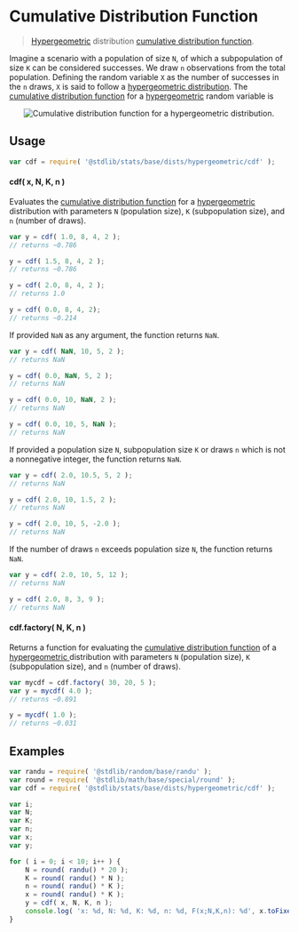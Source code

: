 <!--

@license Apache-2.0

Copyright (c) 2018 The Stdlib Authors.

Licensed under the Apache License, Version 2.0 (the "License");
you may not use this file except in compliance with the License.
You may obtain a copy of the License at

   http://www.apache.org/licenses/LICENSE-2.0

Unless required by applicable law or agreed to in writing, software
distributed under the License is distributed on an "AS IS" BASIS,
WITHOUT WARRANTIES OR CONDITIONS OF ANY KIND, either express or implied.
See the License for the specific language governing permissions and
limitations under the License.

-->

# Cumulative Distribution Function

> [Hypergeometric][hypergeometric-distribution] distribution [cumulative distribution function][cdf].

<section class="intro">

Imagine a scenario with a population of size `N`, of which a subpopulation of size `K` can be considered successes. We draw `n` observations from the total population. Defining the random variable `X` as the number of successes in the `n` draws, `X` is said to follow a [hypergeometric distribution][hypergeometric-distribution]. The [cumulative distribution function][cdf] for a [hypergeometric][hypergeometric-distribution] random variable is

<!-- <equation class="equation" label="eq:hypergeometric_cdf" align="center" raw="F(x;N,K,n) =\sum_{i=0}^{\lfloor x \rfloor} \frac{{K \choose i}{N-K \choose n-i}}{{N \choose n}}" alt="Cumulative distribution function for a hypergeometric distribution."> -->

<div class="equation" align="center" data-raw-text="F(x;N,K,n) =\sum_{i=0}^{\lfloor x \rfloor} \frac{{K \choose i}{N-K \choose n-i}}{{N \choose n}}" data-equation="eq:hypergeometric_cdf">
    <img src="https://cdn.rawgit.com/stdlib-js/stdlib/6c7e930588674097b03b3201c5d368532bba6c67/lib/node_modules/@stdlib/stats/base/dists/hypergeometric/cdf/docs/img/equation_hypergeometric_cdf.svg" alt="Cumulative distribution function for a hypergeometric distribution.">
    <br>
</div>

<!-- </equation> -->

</section>

<!-- /.intro -->

<section class="usage">

## Usage

```javascript
var cdf = require( '@stdlib/stats/base/dists/hypergeometric/cdf' );
```

#### cdf( x, N, K, n )

Evaluates the [cumulative distribution function][cdf] for a [hypergeometric][hypergeometric-distribution] distribution with parameters `N` (population size), `K` (subpopulation size), and `n` (number of draws).

```javascript
var y = cdf( 1.0, 8, 4, 2 );
// returns ~0.786

y = cdf( 1.5, 8, 4, 2 );
// returns ~0.786

y = cdf( 2.0, 8, 4, 2 );
// returns 1.0

y = cdf( 0.0, 8, 4, 2);
// returns ~0.214
```

If provided `NaN` as any argument, the function returns `NaN`.

```javascript
var y = cdf( NaN, 10, 5, 2 );
// returns NaN

y = cdf( 0.0, NaN, 5, 2 );
// returns NaN

y = cdf( 0.0, 10, NaN, 2 );
// returns NaN

y = cdf( 0.0, 10, 5, NaN );
// returns NaN
```

If provided a population size `N`, subpopulation size `K` or draws `n` which is not a nonnegative integer, the function returns `NaN`.

```javascript
var y = cdf( 2.0, 10.5, 5, 2 );
// returns NaN

y = cdf( 2.0, 10, 1.5, 2 );
// returns NaN

y = cdf( 2.0, 10, 5, -2.0 );
// returns NaN
```

If the number of draws `n` exceeds population size `N`, the function returns `NaN`.

```javascript
var y = cdf( 2.0, 10, 5, 12 );
// returns NaN

y = cdf( 2.0, 8, 3, 9 );
// returns NaN
```

#### cdf.factory( N, K, n )

Returns a function for evaluating the [cumulative distribution function][cdf] of a [hypergeometric ][hypergeometric-distribution] distribution with parameters `N` (population size), `K` (subpopulation size), and `n` (number of draws).

```javascript
var mycdf = cdf.factory( 30, 20, 5 );
var y = mycdf( 4.0 );
// returns ~0.891

y = mycdf( 1.0 );
// returns ~0.031
```

</section>

<!-- /.usage -->

<section class="examples">

## Examples

<!-- eslint no-undef: "error" -->

```javascript
var randu = require( '@stdlib/random/base/randu' );
var round = require( '@stdlib/math/base/special/round' );
var cdf = require( '@stdlib/stats/base/dists/hypergeometric/cdf' );

var i;
var N;
var K;
var n;
var x;
var y;

for ( i = 0; i < 10; i++ ) {
    N = round( randu() * 20 );
    K = round( randu() * N );
    n = round( randu() * K );
    x = round( randu() * K );
    y = cdf( x, N, K, n );
    console.log( 'x: %d, N: %d, K: %d, n: %d, F(x;N,K,n): %d', x.toFixed( 4 ), N, K, n, y.toFixed( 4 ) );
}
```

</section>

<!-- /.examples -->

<section class="links">

[cdf]: https://en.wikipedia.org/wiki/Cumulative_distribution_function

[hypergeometric-distribution]: https://en.wikipedia.org/wiki/hypergeometric_distribution

</section>

<!-- /.links -->
